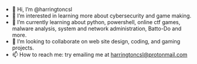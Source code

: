 - 👋 Hi, I’m @harringtoncsl
- 👀 I’m interested in learning more about cybersecurity and game making.
- 🌱 I’m currently learning about python, powershell, online ctf games, malware analysis, system and network administration, Batto-Do and more.
- 💞️ I’m looking to collaborate on web site design, coding, and gaming projects.
- 📫 How to reach me: try emailing me at harringtoncsl@protonmail.com
